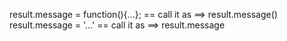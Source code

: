 result.message = function(){...};  == call it as ==> result.message()
result.message = '...' == call it as ==> result.message
